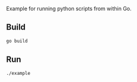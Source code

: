 Example for running python scripts from within Go.


## Build
```bash
go build
```

## Run
```bash
./example
```